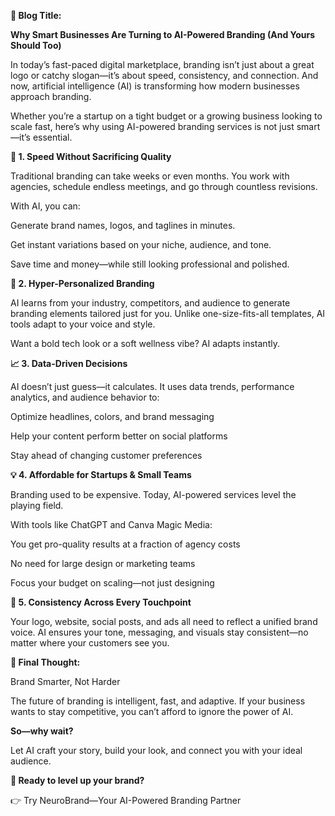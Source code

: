 **📄 Blog Title:**

**Why Smart Businesses Are Turning to AI-Powered Branding (And Yours Should Too)**



In today’s fast-paced digital marketplace, branding isn’t just about a great logo or catchy slogan—it’s about speed, consistency, and connection. And now, artificial intelligence (AI) is transforming how modern businesses approach branding.



Whether you’re a startup on a tight budget or a growing business looking to scale fast, here’s why using AI-powered branding services is not just smart—it’s essential.



**🤖 1. Speed Without Sacrificing Quality**

Traditional branding can take weeks or even months. You work with agencies, schedule endless meetings, and go through countless revisions.



With AI, you can:



Generate brand names, logos, and taglines in minutes.



Get instant variations based on your niche, audience, and tone.



Save time and money—while still looking professional and polished.



**🎯 2. Hyper-Personalized Branding**

AI learns from your industry, competitors, and audience to generate branding elements tailored just for you. Unlike one-size-fits-all templates, AI tools adapt to your voice and style.



Want a bold tech look or a soft wellness vibe? AI adapts instantly.



**📈 3. Data-Driven Decisions**

AI doesn’t just guess—it calculates. It uses data trends, performance analytics, and audience behavior to:



Optimize headlines, colors, and brand messaging



Help your content perform better on social platforms



Stay ahead of changing customer preferences



**💡 4. Affordable for Startups \& Small Teams**

Branding used to be expensive. Today, AI-powered services level the playing field.



With tools like ChatGPT and Canva Magic Media:



You get pro-quality results at a fraction of agency costs



No need for large design or marketing teams



Focus your budget on scaling—not just designing



**🚀 5. Consistency Across Every Touchpoint**

Your logo, website, social posts, and ads all need to reflect a unified brand voice. AI ensures your tone, messaging, and visuals stay consistent—no matter where your customers see you.



**🧠 Final Thought:**

Brand Smarter, Not Harder



The future of branding is intelligent, fast, and adaptive. If your business wants to stay competitive, you can’t afford to ignore the power of AI.



**So—why wait?**

Let AI craft your story, build your look, and connect you with your ideal audience.



**🔗 Ready to level up your brand?**

👉 Try NeuroBrand—Your AI-Powered Branding Partner





